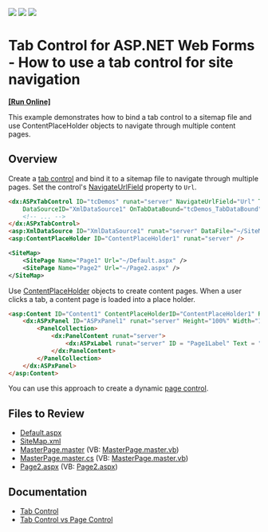 <!-- default badges list -->
![](https://img.shields.io/endpoint?url=https://codecentral.devexpress.com/api/v1/VersionRange/128565431/13.1.5%2B)
[![](https://img.shields.io/badge/Open_in_DevExpress_Support_Center-FF7200?style=flat-square&logo=DevExpress&logoColor=white)](https://supportcenter.devexpress.com/ticket/details/E1308)
[![](https://img.shields.io/badge/📖_How_to_use_DevExpress_Examples-e9f6fc?style=flat-square)](https://docs.devexpress.com/GeneralInformation/403183)
<!-- default badges end -->
# Tab Control for ASP.NET Web Forms - How to use a tab control for site navigation
<!-- run online -->
**[[Run Online]](https://codecentral.devexpress.com/128565431/)**
<!-- run online end -->

This example demonstrates how to bind a tab control to a sitemap file and use ContentPlaceHolder objects to navigate through multiple content pages. 

## Overview

Create a [tab control](https://docs.devexpress.com/AspNet/DevExpress.Web.ASPxTabControl) and bind it to a sitemap file to navigate through multiple pages. Set the control's [NavigateUrlField](https://docs.devexpress.com/AspNet/DevExpress.Web.ASPxTabControl.NavigateUrlField) property to `Url`.

```aspx
<dx:ASPxTabControl ID="tcDemos" runat="server" NavigateUrlField="Url" TextField="Name" ClientInstanceName = "tcDemos"
    DataSourceID="XmlDataSource1" OnTabDataBound="tcDemos_TabDataBound" EnableClientSideAPI="True">
    <!-- ... -->
</dx:ASPxTabControl>
<asp:XmlDataSource ID="XmlDataSource1" runat="server" DataFile="~/SiteMap.xml" XPath="//SitePage" />
<asp:ContentPlaceHolder ID="ContentPlaceHolder1" runat="server" />
```

```xml
<SiteMap>
    <SitePage Name="Page1" Url="~/Default.aspx" />
    <SitePage Name="Page2" Url="~/Page2.aspx" />
</SiteMap>
```

Use [ContentPlaceHolder](https://learn.microsoft.com/en-us/dotnet/api/system.web.ui.webcontrols.contentplaceholder?view=netframework-4.8.1) objects to create content pages. When a user clicks a tab, a content page is loaded into a place holder.

```aspx
<asp:Content ID="Content1" ContentPlaceHolderID="ContentPlaceHolder1" Runat="Server">
    <dx:ASPxPanel ID="ASPxPanel1" runat="server" Height="100%" Width="100%" BackColor="Indigo">
        <PanelCollection>
            <dx:PanelContent runat="server">
                <dx:ASPxLabel runat="server" ID = "Page1Label" Text = "PAGE1" ForeColor="White" />
            </dx:PanelContent>
        </PanelCollection>
    </dx:ASPxPanel>
</asp:Content>
```

You can use this approach to create a dynamic [page control](https://docs.devexpress.com/AspNet/DevExpress.Web.ASPxPageControl).


## Files to Review

* [Default.aspx](./CS/WebSite14/Default.aspx)
* [SiteMap.xml](./CS/WebSite14/SiteMap.xml)
* [MasterPage.master](./CS/WebSite14/MasterPage.master) (VB: [MasterPage.master.vb](./VB/WebSite14/MasterPage.master.vb))
* [MasterPage.master.cs](./CS/WebSite14/MasterPage.master.cs) (VB: [MasterPage.master.vb](./VB/WebSite14/MasterPage.master.vb))
* [Page2.aspx](./CS/WebSite14/Page2.aspx) (VB: [Page2.aspx](./VB/WebSite14/Page2.aspx))

## Documentation

* [Tab Control](https://docs.devexpress.com/AspNet/DevExpress.Web.ASPxTabControl)
* [Tab Control vs Page Control](https://docs.devexpress.com/AspNet/14806/components/site-navigation-and-layout/page-control-and-tab-control/concepts/tab-control-vs-page-control)
